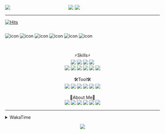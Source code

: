 
  
<p align="center">
<img src="https://capsule-render.vercel.app/api?type=Waving&color=timeGradient&height=300&section=header&text=Backend%20Developer&fontSize=90&fontAlignY=30&desc=It's%20My%20World!&descSize=40"/>

<img src="http://mazassumnida.wtf/api/v2/generate_badge?boj=keinetwork" style="float: left;  width: 40%; max-height=100%;"/>
<img src="https://github-readme-stats.vercel.app/api?username=keinetwork&hide=stars&count_private=true&show_icons=true&theme=radical&bg_color=DEG,7F7FD5,86A8E7,91eae4&title_color=fff&text_color=fff" style="float: right;  width: 55%; max-height=100%;"/>
</p>

<!--![Top Langs](https://github-readme-stats.vercel.app/api/top-langs/?username=keinetwork)-->
<!--![김영석's wakatime stats](https://github-readme-stats.vercel.app/api/wakatime?username=keinetwork)-->
---
[![Hits](https://hits.seeyoufarm.com/api/count/incr/badge.svg?url=https%3A%2F%2Fgithub.com%2Fkeinetwork%2Fkeinetwork&count_bg=%2379C83D&title_bg=%23555555&icon=&icon_color=%23E7E7E7&title=hits&edge_flat=false)](https://hits.seeyoufarm.com)

<div style="display: flex; align-items: flex-start;">
<p align="center">
<img src="https://techstack-generator.vercel.app/java-icon.svg" alt="icon" width="65" height="65" />
<img src="https://techstack-generator.vercel.app/js-icon.svg" alt="icon" width="65" height="65" />
<img src="https://techstack-generator.vercel.app/github-icon.svg" alt="icon" width="65" height="65" />
<img src="https://techstack-generator.vercel.app/mysql-icon.svg" alt="icon" width="65" height="65" />
<img src="https://techstack-generator.vercel.app/python-icon.svg" alt="icon" width="65" height="65" />
<img src="https://techstack-generator.vercel.app/prettier-icon.svg" alt="icon" width="65" height="65" />
</p>
</div>

<p align="center">
<br>⚡Skills⚡<br>
<img src="https://img.shields.io/badge/Java-007396?style=flat-square&logo=Java&logoColor=white" />
<img src="https://img.shields.io/badge/Spring-6DB33F?style=flat-square&logo=Spring&logoColor=white" />
<img src="https://img.shields.io/badge/Spring Boot-6DB33F?style=flat-square&logo=SpringBoot&logoColor=white" />
<img src="https://img.shields.io/badge/Python-3776AB?style=flat-square&logo=Python&logoColor=white" /><br>
<img src="https://img.shields.io/badge/Mysql-4479A1?style=flat-square&logo=Mysql&logoColor=white" />
<img src="https://img.shields.io/badge/MariaDB-003545?style=flat-square&logo=MariaDB&logoColor=white" />
<img src="https://img.shields.io/badge/Oracle-F80000?style=flat-square&logo=Oracle&logoColor=white" />
<img src="https://img.shields.io/badge/HTML5-E34F26?style=flat-square&logo=HTML5&logoColor=white" />
<img src="https://img.shields.io/badge/CSS3-1572B6?style=flat-square&logo=CSS3&logoColor=white" />
<img src="https://img.shields.io/badge/Javascript-F7DF1E?style=flat-square&logo=Javascript&logoColor=black" />
<br><br>🛠️Tool🛠️ <br>
<img src="https://img.shields.io/badge/Git-F05032?style=flat-square&logo=Git&logoColor=white" />
<img src="https://img.shields.io/badge/Github-181717?style=flat-square&logo=Github&logoColor=white" />
<img src="https://img.shields.io/badge/Eclipse-2C2255?style=flat-square&logo=Eclipse&logoColor=white" />
<img src="https://img.shields.io/badge/IntelliJ IDEA-000000?style=flat-square&logo=IntelliJIDEA&logoColor=white" />
<img src="https://img.shields.io/badge/Visual Studio Code-007ACC?style=flat-square&logo=VisualStudioCode&logoColor=white" />
<img src="https://img.shields.io/badge/Slack-4A154B?style=flat-square&logo=Slack&logoColor=white" />
<br><br>🥳About Me🥳<br>
<img src="https://img.shields.io/badge/Gmail-EA4335?style=flat-square&logo=Gmail&logoColor=white" />
<img src="https://img.shields.io/badge/KakaoTalk-FFCD00?style=flat-square&logo=KakaoTalk&logoColor=white" />
<img src="https://img.shields.io/badge/Telegram-26A5E4?style=flat-square&logo=Telegram&logoColor=white" />
<img src="https://img.shields.io/badge/Velog-20C997?style=flat-square&logo=Velog&logoColor=white" />
<img src="https://img.shields.io/badge/Notion-000000?style=flat-square&logo=Notion&logoColor=white" />
<img src="https://img.shields.io/badge/Instagram-E4405F?style=flat-square&logo=Instagram&logoColor=white" />
</p>

---

<details>
<summary>WakaTime</summary>
<div markdown="1">

<!--START_SECTION:waka-->
![Code Time](http://img.shields.io/badge/Code%20Time-80%20hrs%2034%20mins-blue)

![Profile Views](http://img.shields.io/badge/Profile%20Views-31-blue)

**저는 아침형 인간이에요. 🐤** 

```text
🌞 아침         42 commits     ███░░░░░░░░░░░░░░░░░░░░░░   13.82% 
🌆 낮　         139 commits    ███████████░░░░░░░░░░░░░░   45.72% 
🌃 저녁         114 commits    █████████░░░░░░░░░░░░░░░░   37.5% 
🌙 밤　         9 commits      ░░░░░░░░░░░░░░░░░░░░░░░░░   2.96%

```
📅 **제가 가장 생산적인 날은 화요일이에요.** 

```text
월요일          49 commits     ████░░░░░░░░░░░░░░░░░░░░░   16.12% 
화요일          74 commits     ██████░░░░░░░░░░░░░░░░░░░   24.34% 
수요일          49 commits     ████░░░░░░░░░░░░░░░░░░░░░   16.12% 
목요일          24 commits     ██░░░░░░░░░░░░░░░░░░░░░░░   7.89% 
금요일          61 commits     █████░░░░░░░░░░░░░░░░░░░░   20.07% 
토요일          12 commits     █░░░░░░░░░░░░░░░░░░░░░░░░   3.95% 
일요일          35 commits     ███░░░░░░░░░░░░░░░░░░░░░░   11.51%

```


📊 **저는 이번주를 이렇게 시간을 보냈어요.** 

```text
⌚︎ Timezone: Asia/Seoul

💬 프로그래밍 언어들: 
Java                     46 hrs 32 mins      ██████████████████████░░░   91.0% 
YAML                     1 hr 46 mins        ░░░░░░░░░░░░░░░░░░░░░░░░░   3.48% 
XML                      1 hr 26 mins        ░░░░░░░░░░░░░░░░░░░░░░░░░   2.8% 
Properties               40 mins             ░░░░░░░░░░░░░░░░░░░░░░░░░   1.31% 
JavaScript               20 mins             ░░░░░░░░░░░░░░░░░░░░░░░░░   0.68%

🔥 에디터들: 
IntelliJ                 26 hrs 36 mins      █████████████░░░░░░░░░░░░   52.01% 
Eclipse                  24 hrs 11 mins      ███████████░░░░░░░░░░░░░░   47.29% 
VS Code                  21 mins             ░░░░░░░░░░░░░░░░░░░░░░░░░   0.71%

🐱‍💻 프로젝트들: 
TIL                      26 hrs 35 mins      █████████████░░░░░░░░░░░░   51.99% 
ToyProject               12 hrs 3 mins       ██████░░░░░░░░░░░░░░░░░░░   23.59% 
JPAProject               3 hrs 14 mins       █░░░░░░░░░░░░░░░░░░░░░░░░   6.33% 
SpringBootPreview        2 hrs 15 mins       █░░░░░░░░░░░░░░░░░░░░░░░░   4.41% 
Chapter02                2 hrs 5 mins        █░░░░░░░░░░░░░░░░░░░░░░░░   4.09%

💻 운영 체제들: 
Windows                  51 hrs 8 mins       █████████████████████████   100.0%

```

**저는 주로 Java 언어를 사용해요.** 

```text
Java                     3 repos             █████████████████████████   100.0%

```


**타임라인**

![Chart not found](https://raw.githubusercontent.com/keinetwork/keinetwork/main/charts/bar_graph.png) 


 Last Updated on 13/07/2022 18:46:07 UTC
<!--END_SECTION:waka-->
</div>
</details>
<p align="center">
<img src="https://capsule-render.vercel.app/api?section=footer&type=waving&color=timeGradient" />
</p>
